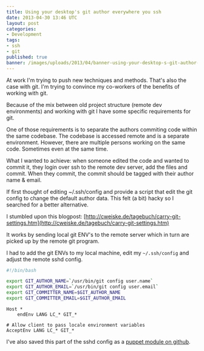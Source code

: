 ```yaml
---
title: Using your desktop's git author everywhere you ssh
date: 2013-04-30 13:46 UTC
layout: post
categories:
- Development
tags:
- ssh
- git
published: true
banner: /images/uploads/2013/04/banner-using-your-desktop-s-git-author-everywhere-you-ssh.jpg
---
```


At work I'm trying to push new techniques and methods. That's also the case with git.
I'm trying to convince my co-workers of the benefits of working with git.

Because of the mix between old project structure (remote dev environments) and working with git I have some specific requirements for git.

One of those requirements is to separate the authors commiting code within the same codebase.
The codebase is accessed remote and is a separate environment. However, there are multiple
persons working on the same code. Sometimes even at the same time.

What I wanted to achieve: when someone edited the code and wanted to commit it, they login over ssh to the remote dev server, add the files and commit.
When they commit, the commit should be tagged with their author name & email.

If first thought of editing ~/.ssh/config and provide a script that edit the git config to change the default author data.
This felt (a bit) hacky so I searched for a better alternative.

I stumbled upon this blogpost: [http://cweiske.de/tagebuch/carry-git-settings.htm](http://cweiske.de/tagebuch/carry-git-settings.htm)

It works by sending local git ENV's to the remote server which in turn are picked up by the remote git program.

I had to add the git ENVs to my local machine, edit my `~/.ssh/config` and adjust the remote sshd config.

``` bash ~/.bashrc.d/git_author.sh
#!/bin/bash

export GIT_AUTHOR_NAME=`/usr/bin/git config user.name`
export GIT_AUTHOR_EMAIL=`/usr/bin/git config user.email`
export GIT_COMMITTER_NAME=$GIT_AUTHOR_NAME
export GIT_COMMITTER_EMAIL=$GIT_AUTHOR_EMAIL
```

``` plain ~/.ssh/config
Host *
	endEnv LANG LC_* GIT_*
```

``` plain /etc/ssh/sshd_config
# Allow client to pass locale environment variables
AcceptEnv LANG LC_* GIT_*
```

I've also saved this part of the sshd config as a [puppet module on github](https://github.com/LeonB/puppet-openssh/blob/master/manifests/server/config.pp#L11).
